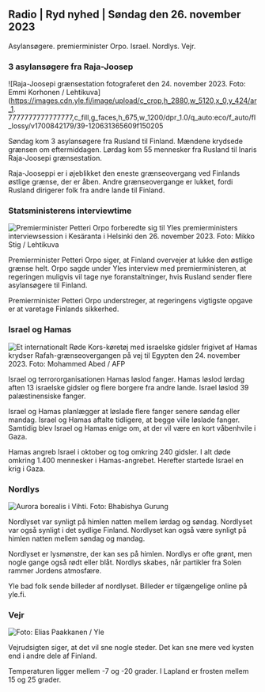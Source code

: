 Radio \| Ryd nyhed \| Søndag den 26. november 2023
--------------------------------------------

Asylansøgere. premierminister Orpo. Israel. Nordlys. Vejr.

### 3 asylansøgere fra Raja-Joosep

![Raja-Joosepi grænsestation fotograferet den 24. november 2023. Foto: Emmi Korhonen / Lehtikuva](https://images.cdn.yle.fi/image/upload/c_crop,h_2880,w_5120,x_0,y_424/ar_1. 7777777777777777,c_fill,g_faces,h_675,w_1200/dpr_1.0/q_auto:eco/f_auto/fl_lossy/v1700842179/39-120631365609f150205

Søndag kom 3 asylansøgere fra Rusland til Finland. Mændene krydsede grænsen om eftermiddagen. Lørdag kom 55 mennesker fra Rusland til Inaris Raja-Joosepi grænsestation.

Raja-Jooseppi er i øjeblikket den eneste grænseovergang ved Finlands østlige grænse, der er åben. Andre grænseovergange er lukket, fordi Rusland dirigerer folk fra andre lande til Finland.

### Statsministerens interviewtime

![Premierminister Petteri Orpo forberedte sig til Yles premierministers interviewsession i Kesäranta i Helsinki den 26. november 2023. Foto: Mikko Stig / Lehtikuva](https://images.cdn.yle.fi/image/upload/c_crop,h_2772,W_4928,X_0,Y_207/AR_1.7777777777777777,C_FILL,G_FACES,H_675,W_1200/DPR_1.0/Q_AUTO:ECO/F_AUTO/FL_LOSSY/V1701000739/39-120681065635353532)

Premierminister Petteri Orpo siger, at Finland overvejer at lukke den østlige grænse helt. Orpo sagde under Yles interview med premierministeren, at regeringen muligvis vil tage nye foranstaltninger, hvis Rusland sender flere asylansøgere til Finland.

Premierminister Petteri Orpo understreger, at regeringens vigtigste opgave er at varetage Finlands sikkerhed.

### Israel og Hamas

![Et internationalt Røde Kors-køretøj med israelske gidsler frigivet af Hamas krydser Rafah-grænseovergangen på vej til Egypten den 24. november 2023. Foto: Mohammed Abed / AFP](https://images.cdn.yle.fi/image/upload/c_crop,h_2079,w_3696,x_0,y_366/ar_1.7777777777777777,c_fill,g_faces,h_675,w_1200/dpr_1.0/q_auto:eco/f_8y/4v1/91/321/41/41/40/40/40/40/40/30/30/200036560e4e1a0ebe)

Israel og terrororganisationen Hamas løslod fanger. Hamas løslod lørdag aften 13 israelske gidsler og flere borgere fra andre lande. Israel løslod 39 palæstinensiske fanger.

Israel og Hamas planlægger at løslade flere fanger senere søndag eller mandag. Israel og Hamas aftalte tidligere, at begge ville løslade fanger. Samtidig blev Israel og Hamas enige om, at der vil være en kort våbenhvile i Gaza.

Hamas angreb Israel i oktober og tog omkring 240 gidsler. I alt døde omkring 1.400 mennesker i Hamas-angrebet. Herefter startede Israel en krig i Gaza.

### Nordlys

![Aurora borealis i Vihti. Foto: Bhabishya Gurung](https://images.cdn.yle.fi/image/upload/c_crop,h_360,w_640,x_0,y_443/ar_1.777777777777777,c_fill,g_faces,h_675,w_qr_auto:w_pr_autoeco/f_auto/fl_lossy/v1700996219/39-120676065630ab4cbda3)

Nordlyset var synligt på himlen natten mellem lørdag og søndag. Nordlyset var også synligt i det sydlige Finland. Nordlyset kan også være synligt på himlen natten mellem søndag og mandag.

Nordlyset er lysmønstre, der kan ses på himlen. Nordlys er ofte grønt, men nogle gange også rødt eller blåt. Nordlys skabes, når partikler fra Solen rammer Jordens atmosfære.

Yle bad folk sende billeder af nordlyset. Billeder er tilgængelige online på yle.fi.

### Vejr

![ Foto: Elias Paakkanen / Yle](https://images.cdn.yle.fi/image/upload/c_crop,h_1080,w_1919,x_0,y_0/ar_1.7777777777777777,c_fill,g_faces,h_670,.wdp.0/q_auto:eco/f_auto/fl_lossy/v1701007097/39-120685165634edcb0ac7)

Vejrudsigten siger, at det vil sne nogle steder. Det kan sne mere ved kysten end i andre dele af Finland.

Temperaturen ligger mellem -7 og -20 grader. I Lapland er frosten mellem 15 og 25 grader.